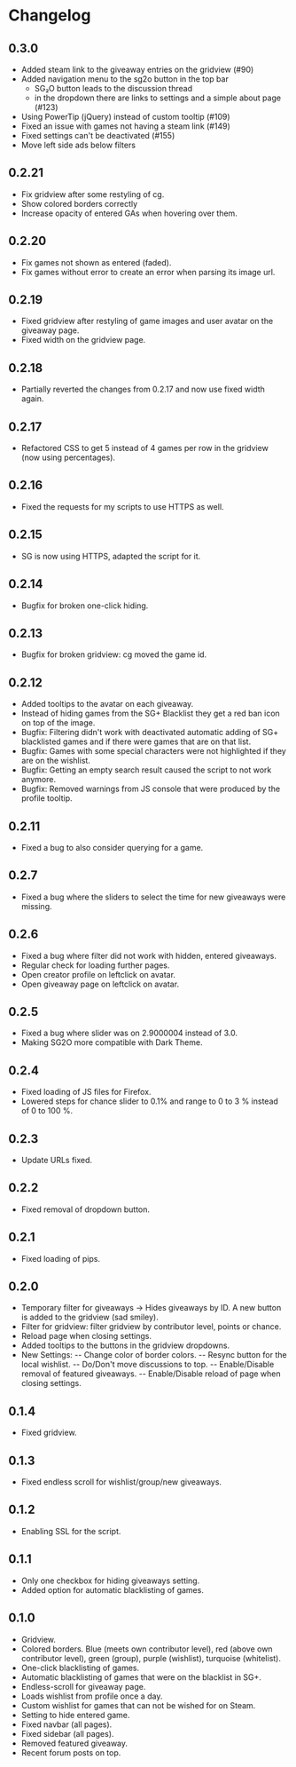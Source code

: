 # Changelog

## 0.3.0
- Added steam link to the giveaway entries on the gridview (#90)
- Added navigation menu to the sg2o button in the top bar
  - SG₂O button leads to the discussion thread
  - in the dropdown there are links to settings and a simple about page (#123)
- Using PowerTip (jQuery) instead of custom tooltip (#109)
- Fixed an issue with games not having a steam link (#149)
- Fixed settings can't be deactivated (#155)
- Move left side ads below filters

## 0.2.21
- Fix gridview after some restyling of cg.
- Show colored borders correctly
- Increase opacity of entered GAs when hovering over them.

## 0.2.20
- Fix games not shown as entered (faded).
- Fix games without error to create an error when parsing its image url.

## 0.2.19
- Fixed gridview after restyling of game images and user avatar on the giveaway page.
- Fixed width on the gridview page.

## 0.2.18
- Partially reverted the changes from 0.2.17 and now use fixed width again.

## 0.2.17
- Refactored CSS to get 5 instead of 4 games per row in the gridview (now using percentages).

## 0.2.16
- Fixed the requests for my scripts to use HTTPS as well.

## 0.2.15
- SG is now using HTTPS, adapted the script for it.

## 0.2.14
- Bugfix for broken one-click hiding.

## 0.2.13
- Bugfix for broken gridview: cg moved the game id.

## 0.2.12
- Added tooltips to the avatar on each giveaway.
- Instead of hiding games from the SG+ Blacklist they get a red ban icon on top of the image.
- Bugfix: Filtering didn't work with deactivated automatic adding of SG+ blacklisted games and if there were games that are on that list.
- Bugfix: Games with some special characters were not highlighted if they are on the wishlist.
- Bugfix: Getting an empty search result caused the script to not work anymore.
- Bugfix: Removed warnings from JS console that were produced by the profile tooltip.

## 0.2.11
- Fixed a bug to also consider querying for a game.

## 0.2.7
- Fixed a bug where the sliders to select the time for new giveaways were missing.

## 0.2.6
- Fixed a bug where filter did not work with hidden, entered giveaways.
- Regular check for loading further pages.
- Open creator profile on leftclick on avatar.
- Open giveaway page on leftclick on avatar.

## 0.2.5
- Fixed a bug where slider was on 2.9000004 instead of 3.0.
- Making SG2O more compatible with Dark Theme.

## 0.2.4
- Fixed loading of JS files for Firefox.
- Lowered steps for chance slider to 0.1% and range to 0 to 3 % instead of 0 to 100 %.

## 0.2.3
- Update URLs fixed.

## 0.2.2
- Fixed removal of dropdown button.

## 0.2.1
- Fixed loading of pips.

## 0.2.0
- Temporary filter for giveaways -> Hides giveaways by ID. A new button is added to the gridview (sad smiley).
- Filter for gridview: filter gridview by contributor level, points or chance.
- Reload page when closing settings.
- Added tooltips to the buttons in the gridview dropdowns.
- New Settings:
-- Change color of border colors.
-- Resync button for the local wishlist.
-- Do/Don't move discussions to top.
-- Enable/Disable removal of featured giveaways.
-- Enable/Disable reload of page when closing settings.

## 0.1.4
- Fixed gridview.

## 0.1.3
- Fixed endless scroll for wishlist/group/new giveaways.

## 0.1.2
- Enabling SSL for the script.

## 0.1.1
- Only one checkbox for hiding giveaways setting.
- Added option for automatic blacklisting of games.

## 0.1.0
- Gridview.
- Colored borders. Blue (meets own contributor level), red (above own contributor level), green (group), purple (wishlist), turquoise (whitelist).
- One-click blacklisting of games.
- Automatic blacklisting of games that were on the blacklist in SG+.
- Endless-scroll for giveaway page.
- Loads wishlist from profile once a day.
- Custom wishlist for games that can not be wished for on Steam.
- Setting to hide entered game.
- Fixed navbar (all pages).
- Fixed sidebar (all pages).
- Removed featured giveaway.
- Recent forum posts on top.
